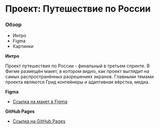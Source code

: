 # Проект: Путешествие по России

### Обзор
* Интро
* Figma
* Картинки

**Интро**

Проект путешествия по России - финальный в третьем спринте. В Фигме размещён макет, в котором видно, как проект выглядит на самых распространённых разрешениях экранов. Главными темами проекта являются Грид контейнеры и адаптивная вёрстка, медиа.

**Figma**

* [Ссылка на макет в Figma](https://www.figma.com/file/5S2WSbEFL6awjVWJ0NWL8Q/Sprint-3_-Russia-_-desktop-mobile?node-id=28503%3A0)

**GitHub Pages**

* [Ссылка на GitHub Pages](https://rriperr.github.io/travel_frontent_proj/)

